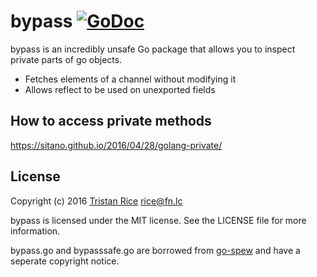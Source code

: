 # bypass [![GoDoc](https://godoc.org/github.com/d4l3k/bypass?status.svg)](https://godoc.org/github.com/d4l3k/bypass)

bypass is an incredibly unsafe Go package that allows you to inspect private
parts of go objects.

* Fetches elements of a channel without modifying it
* Allows reflect to be used on unexported fields

## How to access private methods

https://sitano.github.io/2016/04/28/golang-private/

## License
Copyright (c) 2016 [Tristan Rice](https://fn.lc) <rice@fn.lc>

bypass is licensed under the MIT license. See the LICENSE file for more
information.

bypass.go and bypasssafe.go are borrowed from
[go-spew](https://github.com/davecgh/go-spew) and have a seperate copyright
notice.
